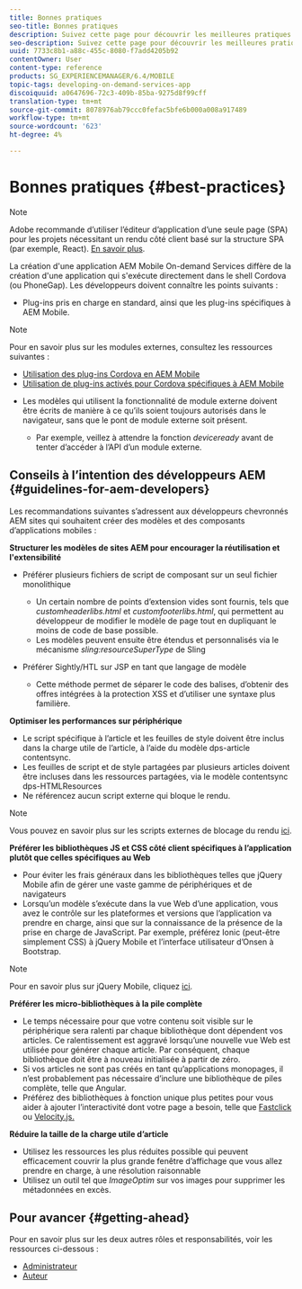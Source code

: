 ```yaml
---
title: Bonnes pratiques
seo-title: Bonnes pratiques
description: Suivez cette page pour découvrir les meilleures pratiques et les directives qui aideront les développeurs AEM expérimentés pour les sites qui souhaitent créer des modèles et des composants d’applications mobiles.
seo-description: Suivez cette page pour découvrir les meilleures pratiques et les directives qui aideront les développeurs AEM expérimentés pour les sites qui souhaitent créer des modèles et des composants d’applications mobiles.
uuid: 7733c8b1-a88c-455c-8080-f7add4205b92
contentOwner: User
content-type: reference
products: SG_EXPERIENCEMANAGER/6.4/MOBILE
topic-tags: developing-on-demand-services-app
discoiquuid: a0647696-72c3-409b-85ba-9275d8f99cff
translation-type: tm+mt
source-git-commit: 8078976ab79ccc0fefac5bfe6b000a008a917489
workflow-type: tm+mt
source-wordcount: '623'
ht-degree: 4%

---
```



# Bonnes pratiques {#best-practices}

>[!NOTE]
>
>Adobe recommande d’utiliser l’éditeur d’application d’une seule page (SPA) pour les projets nécessitant un rendu côté client basé sur la structure SPA (par exemple, React). [En savoir plus](/help/sites-developing/spa-overview.md).

La création d&#39;une application AEM Mobile On-demand Services diffère de la création d&#39;une application qui s&#39;exécute directement dans le shell Cordova (ou PhoneGap). Les développeurs doivent connaître les points suivants :

* Plug-ins pris en charge en standard, ainsi que les plug-ins spécifiques à AEM Mobile.

>[!NOTE]
>
>Pour en savoir plus sur les modules externes, consultez les ressources suivantes :
>
>* [Utilisation des plug-ins Cordova en AEM Mobile](https://helpx.adobe.com/digital-publishing-solution/help/cordova-api.html)
>* [Utilisation de plug-ins activés pour Cordova spécifiques à AEM Mobile](https://helpx.adobe.com/digital-publishing-solution/help/app-runtime-api.html)

>



* Les modèles qui utilisent la fonctionnalité de module externe doivent être écrits de manière à ce qu’ils soient toujours autorisés dans le navigateur, sans que le pont de module externe soit présent.

   * Par exemple, veillez à attendre la fonction *deviceready* avant de tenter d’accéder à l’API d’un module externe.

## Conseils à l’intention des développeurs AEM {#guidelines-for-aem-developers}

Les recommandations suivantes s’adressent aux développeurs chevronnés AEM sites qui souhaitent créer des modèles et des composants d’applications mobiles :

**Structurer les modèles de sites AEM pour encourager la réutilisation et l&#39;extensibilité**

* Préférer plusieurs fichiers de script de composant sur un seul fichier monolithique

   * Un certain nombre de points d’extension vides sont fournis, tels que *customheaderlibs.html* et *customfooterlibs.html*, qui permettent au développeur de modifier le modèle de page tout en dupliquant le moins de code de base possible.
   * Les modèles peuvent ensuite être étendus et personnalisés via le mécanisme *sling:resourceSuperType* de Sling

* Préférer Sightly/HTL sur JSP en tant que langage de modèle

   * Cette méthode permet de séparer le code des balises, d’obtenir des offres intégrées à la protection XSS et d’utiliser une syntaxe plus familière.

**Optimiser les performances sur périphérique**

* Le script spécifique à l’article et les feuilles de style doivent être inclus dans la charge utile de l’article, à l’aide du modèle dps-article contentsync.
* Les feuilles de script et de style partagées par plusieurs articles doivent être incluses dans les ressources partagées, via le modèle contentsync dps-HTMLResources
* Ne référencez aucun script externe qui bloque le rendu.

>[!NOTE]
>
>Vous pouvez en savoir plus sur les scripts externes de blocage du rendu [ici](https://developers.google.com/speed/docs/insights/BlockingJS).

**Préférer les bibliothèques JS et CSS côté client spécifiques à l’application plutôt que celles spécifiques au Web**

* Pour éviter les frais généraux dans les bibliothèques telles que jQuery Mobile afin de gérer une vaste gamme de périphériques et de navigateurs
* Lorsqu’un modèle s’exécute dans la vue Web d’une application, vous avez le contrôle sur les plateformes et versions que l’application va prendre en charge, ainsi que sur la connaissance de la présence de la prise en charge de JavaScript. Par exemple, préférez Ionic (peut-être simplement CSS) à jQuery Mobile et l’interface utilisateur d’Onsen à Bootstrap.

>[!NOTE]
>
>Pour en savoir plus sur jQuery Mobile, cliquez [ici](https://jquerymobile.com/browser-support/1.4/).

**Préférer les micro-bibliothèques à la pile complète**

* Le temps nécessaire pour que votre contenu soit visible sur le périphérique sera ralenti par chaque bibliothèque dont dépendent vos articles. Ce ralentissement est aggravé lorsqu’une nouvelle vue Web est utilisée pour générer chaque article. Par conséquent, chaque bibliothèque doit être à nouveau initialisée à partir de zéro.
* Si vos articles ne sont pas créés en tant qu’applications monopages, il n’est probablement pas nécessaire d’inclure une bibliothèque de piles complète, telle que Angular.
* Préférez des bibliothèques à fonction unique plus petites pour vous aider à ajouter l’interactivité dont votre page a besoin, telle que [Fastclick](https://github.com/ftlabs/fastclick) ou [Velocity.js.](https://velocityjs.org)

**Réduire la taille de la charge utile d’article**

* Utilisez les ressources les plus réduites possible qui peuvent efficacement couvrir la plus grande fenêtre d’affichage que vous allez prendre en charge, à une résolution raisonnable
* Utilisez un outil tel que *ImageOptim* sur vos images pour supprimer les métadonnées en excès.

## Pour avancer {#getting-ahead}

Pour en savoir plus sur les deux autres rôles et responsabilités, voir les ressources ci-dessous :

* [Administrateur](/help/mobile/aem-mobile.md)
* [Auteur](/help/mobile/aem-mobile-on-demand.md)
